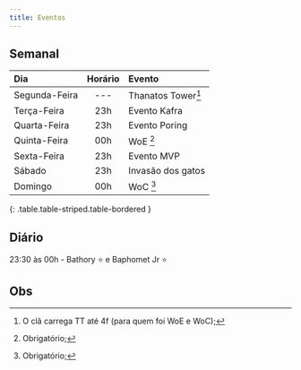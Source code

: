 ```yaml
---
title: Eventos
---
```


## Semanal

| Dia           | Horário | Evento              |
| :------------ | :-----: | :------------------ |
| Segunda-Feira |   ---   | Thanatos Tower[^tt] |
| Terça-Feira   |   23h   | Evento Kafra        |
| Quarta-Feira  |   23h   | Evento Poring       |
| Quinta-Feira  |   00h   | WoE [^obrigatorio]  |
| Sexta-Feira   |   23h   | Evento MVP          |
| Sábado        |   23h   | Invasão dos gatos   |
| Domingo       |   00h   | WoC [^obrigatorio]  |
{: .table.table-striped.table-bordered }


## Diário

23:30 às 00h - Bathory :star: e Baphomet Jr :star:

## Obs

[^obrigatorio]: Obrigatório;
[^tt]: O clã carrega TT até 4f (para quem foi WoE e WoC);